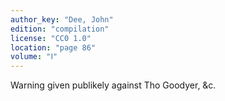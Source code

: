 ```yaml
---
author_key: "Dee, John"
edition: "compilation"
license: "CC0 1.0"
location: "page 86"
volume: "Ⅰ"
---
```

Warning given publikely against Tho Goodyer, &c.
